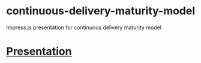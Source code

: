 # continuous-delivery-maturity-model
Impress.js presentation for continuous delivery maturity model


# [Presentation](http://maaydin.github.io/continuous-delivery-maturity-model)
